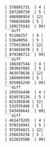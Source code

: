 ```diff
| 378891731  | 4 |
| 597280739  | 5 |
| 486098954 | 12|
| 706826699 | 5 |
| 189275593  | 99|
```diff
| 91166257  | 4 |
| 53649056  | 5 |
| 775923654 | 12|
| 874056070 | 5 |
| 879106712  | 99|
```diff
| 186307544  | 4 |
| 303047085  | 5 |
| 463978636 | 12|
| 166969499 | 5 |
| 935065250  | 99|
```diff
| 195554440  | 4 |
| 826970126  | 5 |
| 821265836 | 12|
| 532555486 | 5 |
| 543456641  | 99|
```diff
| 461475285  | 4 |
| 970334941  | 5 |
| 972856821 | 12|
| 256839238 | 5 |
| 622825580  | 99|
